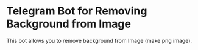 # Telegram Bot for Removing Background from Image
This bot allows you to remove background from Image (make png image).
